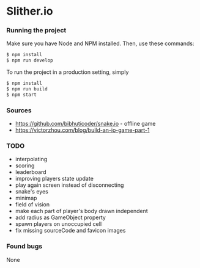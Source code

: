 # Slither.io

### Running the project
Make sure you have Node and NPM installed.
Then, use these commands:
```bash
$ npm install
$ npm run develop
```

To run the project in a production setting, simply

```bash
$ npm install
$ npm run build
$ npm start
```


### Sources
- https://github.com/bibhuticoder/snake.io - offline game
- https://victorzhou.com/blog/build-an-io-game-part-1 


### TODO
- interpolating
- scoring
- leaderboard
- improving players state update
- play again screen instead of disconnecting
- snake's eyes
- minimap
- field of vision
- make each part of player's body drawn independent
- add radius as GameObject property
- spawn players on unoccupied cell
- fix missing sourceCode and favicon images


### Found bugs
None